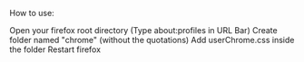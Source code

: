 How to use:

Open your firefox root directory (Type about:profiles in URL Bar)
Create folder named "chrome" (without the quotations)
Add userChrome.css inside the folder
Restart firefox
